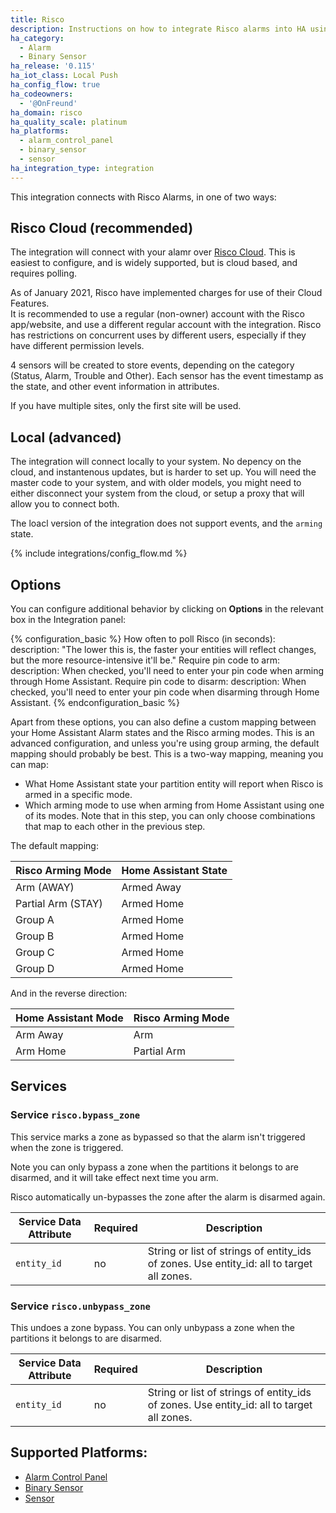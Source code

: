 ```yaml
---
title: Risco
description: Instructions on how to integrate Risco alarms into HA using Risco Cloud.
ha_category:
  - Alarm
  - Binary Sensor
ha_release: '0.115'
ha_iot_class: Local Push
ha_config_flow: true
ha_codeowners:
  - '@OnFreund'
ha_domain: risco
ha_quality_scale: platinum
ha_platforms:
  - alarm_control_panel
  - binary_sensor
  - sensor
ha_integration_type: integration
---
```


This integration connects with Risco Alarms, in one of two ways:

## Risco Cloud (recommended)

The integration will connect with your alamr over [Risco Cloud](https://riscocloud.com/).
This is easiest to configure, and is widely supported, but is cloud based, and requires polling. 

<div class='note'>
As of January 2021, Risco have implemented charges for use of their Cloud Features.
</div>

<div class='note warning'>
It is recommended to use a regular (non-owner) account with the Risco app/website, and use a different regular account with the integration. Risco has restrictions on concurrent uses by different users, especially if they have different permission levels.
</div>

4 sensors will be created to store events, depending on the category (Status, Alarm, Trouble and Other). Each sensor
has the event timestamp as the state, and other event information in attributes.

If you have multiple sites, only the first site will be used.

## Local (advanced)

The integration will connect locally to your system.
No depency on the cloud, and instantenous updates, but is harder to set up.
You will need the master code to your system, and with older models,
you might need to either disconnect your system from the cloud, or setup a proxy that will allow you to connect both.

The loacl version of the integration does not support events, and the `arming` state.

{% include integrations/config_flow.md %}

## Options

You can configure additional behavior by clicking on **Options** in the relevant box in the Integration panel:

{% configuration_basic %}
How often to poll Risco (in seconds):
  description: "The lower this is, the faster your entities will reflect changes, but the more resource-intensive it'll be."
Require pin code to arm:
  description: When checked, you'll need to enter your pin code when arming through Home Assistant.
Require pin code to disarm:
  description: When checked, you'll need to enter your pin code when disarming through Home Assistant.
{% endconfiguration_basic %}

Apart from these options, you can also define a custom mapping between your Home Assistant Alarm states and the Risco arming modes.
This is an advanced configuration, and unless you're using group arming, the default mapping should probably be best.
This is a two-way mapping, meaning you can map:

- What Home Assistant state your partition entity will report when Risco is armed in a specific mode.
- Which arming mode to use when arming from Home Assistant using one of its modes. Note that in this step, you can only choose combinations that map to each other in the previous step.

The default mapping:

|Risco Arming Mode | Home Assistant State |
|---|---|
| Arm (AWAY) | Armed Away |
| Partial Arm (STAY) | Armed Home |
| Group A | Armed Home |
| Group B | Armed Home |
| Group C | Armed Home |
| Group D | Armed Home |

And in the reverse direction:

| Home Assistant Mode | Risco Arming Mode |
|---|---|
| Arm Away | Arm |
| Arm Home | Partial Arm |

## Services

### Service `risco.bypass_zone`

This service marks a zone as bypassed so that the alarm isn't triggered when the zone is triggered.

Note you can only bypass a zone when the partitions it belongs to are disarmed, and it will take effect next time you arm.

Risco automatically un-bypasses the zone after the alarm is disarmed again.

| Service Data Attribute | Required | Description |
| ---------------------- | -------- | ----------- |
| `entity_id`            | no     | String or list of strings of entity_ids of zones. Use entity_id: all to target all zones. |

### Service `risco.unbypass_zone`

This undoes a zone bypass. You can only unbypass a zone when the partitions it belongs to are disarmed.

| Service Data Attribute | Required | Description |
| ---------------------- | -------- | ----------- |
| `entity_id`            | no     | String or list of strings of entity_ids of zones. Use entity_id: all to target all zones. |

## Supported Platforms:

- [Alarm Control Panel](/integrations/alarm_control_panel/)
- [Binary Sensor](/integrations/binary_sensor/)
- [Sensor](/integrations/sensor/)

